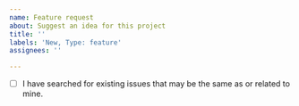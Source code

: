 ```yaml
---
name: Feature request
about: Suggest an idea for this project
title: ''
labels: 'New, Type: feature'
assignees: ''

---
```


- [ ] I have searched for existing issues that may be the same as or related to mine.

